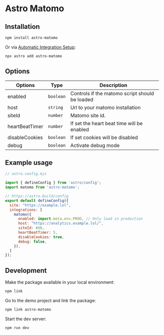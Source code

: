 # Astro Matomo

## Installation

```bash
npm install astro-matomo
```

Or via [Automatic Integration Setup](https://docs.astro.build/en/guides/integrations-guide/#automatic-integration-setup):

```bash
npx astro add astro-matomo
```

## Options

| Options        | Type      | Description                                    |
| -------------- | --------- | ---------------------------------------------- |
| enabled        | `boolean` | Controls if the matomo script should be loaded |
| host           | `string`  | Url to your matomo installation                |
| siteId         | `number`  | Matomo site id.                                |
| heartBeatTimer | `number`  | If set the heart beat time will be enabled     |
| disableCookies | `boolean` | If set cookies will be disabled                |
| debug          | `boolean` | Activate debug mode                            |

## Example usage

```js
// astro.config.mjs

import { defineConfig } from 'astro/config';
import matomo from 'astro-matomo';

// https://astro.build/config
export default defineConfig({
  site: "https://example.lol",
  integrations: [
    matomo({
      enabled: import.meta.env.PROD, // Only load in production
      host: "https://analytics.example.lol/",
      siteId: 666,
      heartBeatTimer: 5,
      disableCookies: true,
      debug: false,
    }),
  ]
});

```

## Development

Make the package available in your local environment:

```bash
npm link
```

Go to the demo project and link the package:

```bash
npm link astro-matomo
```

Start the dev server:

```bash
npm run dev
```
